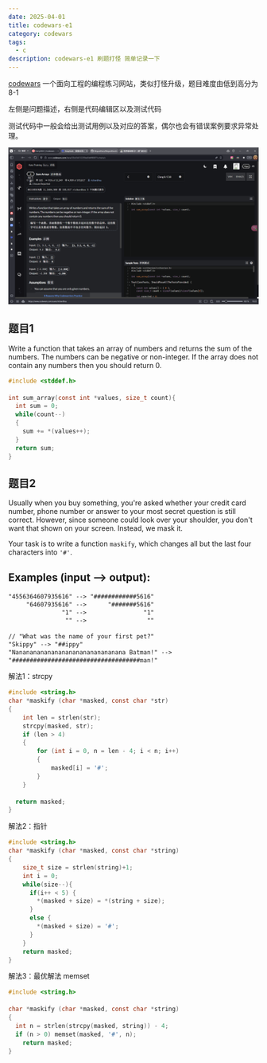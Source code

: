 ```yaml
---
date: 2025-04-01
title: codewars-e1
category: codewars
tags:
  - c
description: codewars-e1 刷题打怪 简单记录一下
---
```



[codewars](https://www.codewars.com/dashboard ) 一个面向工程的编程练习网站，类似打怪升级，题目难度由低到高分为8-1

左侧是问题描述，右侧是代码编辑区以及测试代码

测试代码中一般会给出测试用例以及对应的答案，偶尔也会有错误案例要求异常处理。

![](posts/files/Pasted%20image%2020250331192213.png)


## 题目1

Write a function that takes an array of numbers and returns the sum of the numbers. The numbers can be negative or non-integer. If the array does not contain any numbers then you should return 0.

```c
#include <stddef.h>

int sum_array(const int *values, size_t count){
  int sum = 0;
  while(count--)
  {
    sum += *(values++);
  }
  return sum;
}
```
## 题目2
Usually when you buy something, you're asked whether your credit card number, phone number or answer to your most secret question is still correct. However, since someone could look over your shoulder, you don't want that shown on your screen. Instead, we mask it.

Your task is to write a function `maskify`, which changes all but the last four characters into `'#'`.

## Examples (input --> output):

```
"4556364607935616" --> "############5616"
     "64607935616" -->      "#######5616"
               "1" -->                "1"
                "" -->                 ""

// "What was the name of your first pet?"
"Skippy" --> "##ippy"
"Nananananananananananananananana Batman!" --> "####################################man!"
```


解法1：strcpy
```c
#include <string.h>
char *maskify (char *masked, const char *str)
{
	int len = strlen(str);
	strcpy(masked, str);
	if (len > 4)
	{
		for (int i = 0, n = len - 4; i < n; i++)
		{
			masked[i] = '#';
		}
	}

  return masked;
}
```

解法2：指针
```c
#include <string.h>
char *maskify (char *masked, const char *string)
{
	size_t size = strlen(string)+1;
    int i = 0;
    while(size--){
      if(i++ < 5) {
        *(masked + size) = *(string + size);
      }
      else {
        *(masked + size) = '#';
      }
    }
	return masked;
}
```

解法3：最优解法 memset
```c
#include <string.h>

char *maskify (char *masked, const char *string)
{
  int n = strlen(strcpy(masked, string)) - 4;
  if (n > 0) memset(masked, '#', n);
	return masked;
}
```